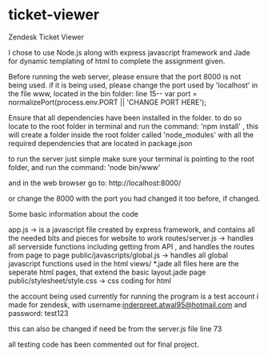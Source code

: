 # ticket-viewer
Zendesk Ticket Viewer 

I chose to use Node.js along with express javascript framework and Jade 
for dynamic templating of html to complete the assignment given. 

Before running the web server, please ensure that the port 8000 is not being used. 
if it is being used, please change the port used by 'localhost' in the file www, located in the bin folder:
  line 15-- var port = normalizePort(process.env.PORT || 'CHANGE PORT HERE');

Ensure that all dependencies have been installed in the folder. to do so locate to the root folder in terminal and run the command: 'npm install' , this will create a folder inside the root folder called 'node_modules' with all the required dependencies that are located in package.json

to run the server just simple make sure your terminal is pointing to the root folder, and run the command:
'node bin/www' 

and in the web browser go to:  http://localhost:8000/

or change the 8000 with the port you had changed it too before, if changed. 

Some basic information about the code

app.js -> is a javascript file created by express framework, and contains all the needed bits and pieces for website to work
routes/server.js -> handles all serverside functions including getting from API , and handles the routes from page to page
public/javascripts/global.js -> handles all global javascript functions used in the html
views/ *.jade  all files here are the seperate html pages, that extend the basic layout.jade page
public/stylesheet/style.css -> css coding for html

the account being used currently for running the program is a test account i made for zendesk, with username:inderpreet.atwal95@hotmail.com and password: test123

this can also be changed if need be from the server.js file line 73

all testing code has been commented out for final project.
